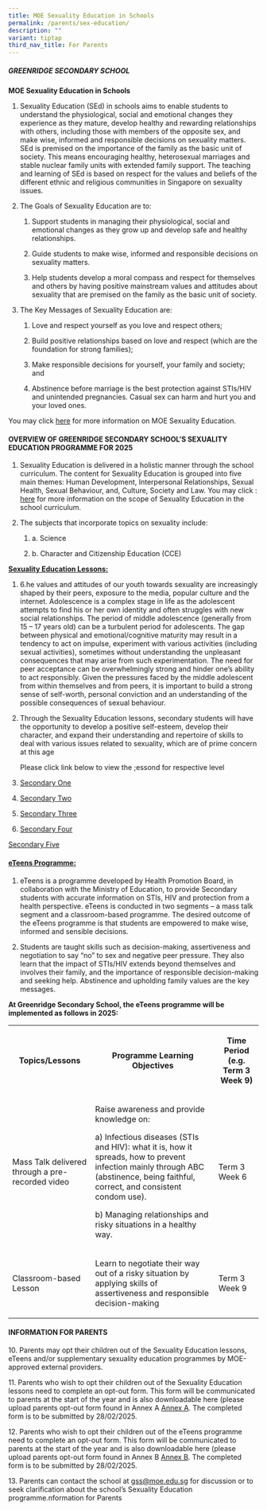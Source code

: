```yaml
---
title: MOE Sexuality Education in Schools
permalink: /parents/sex-education/
description: ""
variant: tiptap
third_nav_title: For Parents
---
```

<h5><strong>GREENRIDGE SECONDARY SCHOOL</strong></h5>
<p><strong>MOE Sexuality Education in Schools</strong>
</p>
<ol data-tight="true" class="tight">
<li>
<p>Sexuality Education (SEd) in schools aims to enable students to understand
the physiological, social and emotional changes they experience as they
mature, develop healthy and rewarding relationships with others, including
those with members of the opposite sex, and make wise, informed and responsible
decisions on sexuality matters. SEd is premised on the importance of the
family as the basic unit of society. This means encouraging healthy, heterosexual
marriages and stable nuclear family units with extended family support.
The teaching and learning of SEd is based on respect for the values and
beliefs of the different ethnic and religious communities in Singapore
on sexuality issues.</p>
</li>
<li>
<p>The Goals of Sexuality Education are to:</p>
<ol data-tight="true" class="tight">
<li>
<p>Support students in managing their physiological, social and emotional
changes as they grow up and develop safe and healthy relationships.</p>
</li>
<li>
<p>Guide students to make wise, informed and responsible decisions on sexuality
matters.</p>
</li>
<li>
<p>Help students develop a moral compass and respect for themselves and others
by having positive mainstream values and attitudes about sexuality that
are premised on the family as the basic unit of society.</p>
</li>
</ol>
</li>
<li>
<p>The Key Messages of Sexuality Education are:</p>
<ol data-tight="true" class="tight">
<li>
<p>Love and respect yourself as you love and respect others;</p>
</li>
<li>
<p>Build positive relationships based on love and respect (which are the
foundation for strong families);</p>
</li>
<li>
<p>Make responsible decisions for yourself, your family and society; and</p>
</li>
<li>
<p>Abstinence before marriage is the best protection against STIs/HIV and
unintended pregnancies. Casual sex can harm and hurt you and your loved
ones.</p>
</li>
</ol>
</li>
</ol>
<p>You may click <a href="https://go.gov.sg/moe-sexuality-education" rel="noopener noreferrer nofollow" target="_blank">here</a> for
more information on MOE Sexuality Education.</p>
<h4>OVERVIEW OF GREENRIDGE SECONDARY SCHOOL’S SEXUALITY EDUCATION PROGRAMME FOR 2025</h4>
<ol data-tight="true" class="tight">
<li>
<p>Sexuality Education is delivered in a holistic manner through the school
curriculum. The content for Sexuality Education is grouped into five main
themes: Human Development, Interpersonal Relationships, Sexual Health,
Sexual Behaviour, and, Culture, Society and Law. You may click : <a href="https://go.gov.sg/moe-sexuality-education-scope" rel="noopener noreferrer nofollow" target="_blank">here</a> for
more information on the scope of Sexuality Education in the school curriculum.</p>
</li>
<li>
<p>The subjects that incorporate topics on sexuality include:</p>
<ol data-tight="true" class="tight">
<li>
<p>a. Science</p>
</li>
<li>
<p>b. Character and Citizenship Education (CCE)</p>
</li>
</ol>
</li>
</ol>
<p><strong><u>Sexuality Education Lessons:</u></strong>
</p>
<ol data-tight="true" class="tight">
<li>
<p>6.he values and attitudes of our youth towards sexuality are increasingly
shaped by their peers, exposure to the media, popular culture and the internet.
Adolescence is a complex stage in life as the adolescent attempts to find
his or her own identity and often struggles with new social relationships.
The period of middle adolescence (generally from 15 – 17 years old) can
be a turbulent period for adolescents. The gap between physical and emotional/cognitive
maturity may result in a tendency to act on impulse, experiment with various
activities (including sexual activities), sometimes without understanding
the unpleasant consequences that may arise from such experimentation. The
need for peer acceptance can be overwhelmingly strong and hinder one’s
ability to act responsibly. Given the pressures faced by the middle adolescent
from within themselves and from peers, it is important to build a strong
sense of self-worth, personal conviction and an understanding of the possible
consequences of sexual behaviour.</p>
</li>
<li>
<p>Through the Sexuality Education lessons, secondary students will have
the opportunity to develop a positive self-esteem, develop their character,
and expand their understanding and repertoire of skills to deal with various
issues related to sexuality, which are of prime concern at this age</p>
<p>Please click link below to view the ;essond for respective level</p>
<p></p>
</li>
<li>
<p><a href="/files/CCE/SED2925/SecOnes.pdf" rel="noopener nofollow" target="_blank">Secondary One</a>
</p>
</li>
<li>
<p><a href="/files/CCE/SED2925/SecTwos.pdf" rel="noopener nofollow" target="_blank">Secondary Two</a>
</p>
</li>
<li>
<p><a href="/files/CCE/SED2925/SecThrees.pdf" rel="noopener nofollow" target="_blank">Secondary Three</a>
</p>
</li>
<li>
<p><a href="/files/CCE/SED2925/SecFours.pdf" rel="noopener nofollow" target="_blank">Secondary Four</a>
</p>
</li>
</ol>
<p><a href="/files/CCE/SED2925/SecFives.pdf" rel="noopener nofollow" target="_blank">Secondary Five</a>
</p>
<p></p>
<p></p>
<h4><strong><u>eTeens Programme:</u></strong></h4>
<ol data-tight="true" class="tight">
<li>
<p>eTeens is a programme developed by Health Promotion Board, in collaboration
with the Ministry of Education, to provide Secondary students with accurate
information on STIs, HIV and protection from a health perspective. eTeens
is conducted in two segments – a mass talk segment and a classroom-based
programme. The desired outcome of the eTeens programme is that students
are empowered to make wise, informed and sensible decisions.</p>
</li>
<li>
<p>Students are taught skills such as decision-making, assertiveness and
negotiation to say “no” to sex and negative peer pressure. They also learn
that the impact of STIs/HIV extends beyond themselves and involves their
family, and the importance of responsible decision-making and seeking help.
Abstinence and upholding family values are the key messages.</p>
<p></p>
</li>
</ol>
<p><strong>At Greenridge Secondary School, the eTeens programme will be implemented as follows in 2025:</strong>
</p>
<p></p>
<table style="minWidth: 75px">
<colgroup>
<col>
<col>
<col>
</colgroup>
<tbody>
<tr>
<th rowspan="1" colspan="1">
<p><strong>Topics/Lessons</strong>
</p>
</th>
<th rowspan="1" colspan="1">
<p><strong>Programme Learning Objectives</strong>
</p>
</th>
<th rowspan="1" colspan="1">
<p><strong>Time Period (e.g. Term 3 Week 9)</strong>
</p>
</th>
</tr>
<tr>
<td rowspan="1" colspan="1">
<p>Mass Talk delivered through a pre-recorded video</p>
</td>
<td rowspan="1" colspan="1">
<p>Raise awareness and provide knowledge on:</p>
<p>a) Infectious diseases (STIs and HIV): what it is, how it spreads, how
to prevent infection mainly through ABC (abstinence, being faithful, correct,
and consistent condom use).</p>
<p>b) Managing relationships and risky situations in a healthy way.</p>
</td>
<td rowspan="1" colspan="1">
<p>Term 3 Week 6</p>
</td>
</tr>
<tr>
<td rowspan="1" colspan="1">
<p>Classroom-based Lesson</p>
</td>
<td rowspan="1" colspan="1">
<p>Learn to negotiate their way out of a risky situation by applying skills
of assertiveness and responsible decision-making</p>
</td>
<td rowspan="1" colspan="1">
<p>Term 3 Week 9</p>
</td>
</tr>
</tbody>
</table>
<h4><strong>INFORMATION FOR PARENTS</strong></h4>
<p>10. Parents may opt their children out of the Sexuality Education lessons,
eTeens and/or supplementary sexuality education programmes by MOE-approved
external providers.</p>
<p>11. Parents who wish to opt their children out of the Sexuality Education
lessons need to complete an opt-out form. This form will be communicated
to parents at the start of the year and is also downloadable here (please
upload parents opt-out form found in Annex A <a href="/files/CCE/SED2925/opyout.pdf" rel="noopener nofollow" target="_blank">Annex A</a>. The completed form is
to be submitted by 28/02/2025.</p>
<p>12. Parents who wish to opt their children out of the eTeens programme
need to complete an opt-out form. This form will be communicated to parents
at the start of the year and is also downloadable here (please upload parents
opt-out form found in Annex B <a href="/files/CCE/SED2925/eteens.pdf" rel="noopener nofollow" target="_blank">Annex B</a>. The completed form is
to be submitted by 28/02/2025.</p>
<p>13. Parents can contact the school at <a href="mailto:gss@moe.edu.sg" rel="noopener noreferrer nofollow" target="_blank">gss@moe.edu.sg</a> for discussion or to seek
clarification about the school’s Sexuality Education programme.nformation
for Parents</p>
<p></p>
<p></p>
<p></p>